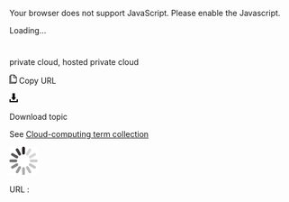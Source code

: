 Your browser does not support JavaScript. Please enable the Javascript.

Loading...

# 

private cloud, hosted private cloud

![Copy URL](private-cloud-hosted-private-cloud_files/Copy.png)
Copy URL

![Download](private-cloud-hosted-private-cloud_files/Download.png)

Download topic

See [Cloud-computing term collection](https://worldready.cloudapp.net/Styleguide/Read?id=2700&topicid=28841)

![In progress](private-cloud-hosted-private-cloud_files/activity-large.gif)

URL :
